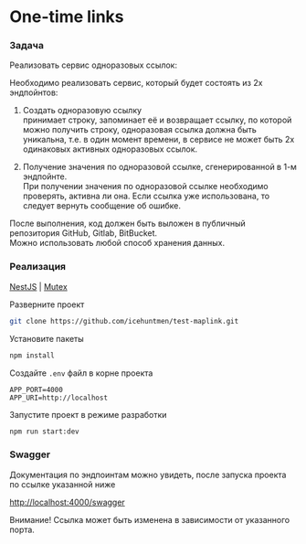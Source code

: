 # One-time links

### Задача

Реализовать сервис одноразовых ссылок:

Необходимо реализовать сервис, который будет состоять из 2х эндпойнтов:

1. Создать одноразовую ссылку  
   принимает строку, запоминает её и возвращает ссылку, по которой можно получить строку, одноразовая ссылка должна быть уникальна, т.е. в один момент времени, в сервисе не может быть 2х одинаковых активных одноразовых ссылок.

2. Получение значения по одноразовой ссылке, сгенерированной в 1-м эндпойнте.  
   При получении значения по одноразовой ссылке необходимо проверять, активна ли она. Если ссылка уже использована, то следует вернуть сообщение об ошибке.

После выполнения, код должен быть выложен в публичный репозитория GitHub, Gitlab, BitBucket.  
Можно использовать любой способ хранения данных.


### Реализация

[NestJS](https://nestjs.com/) | [Mutex](https://www.npmjs.com/package/async-mutex)

Разверните проект 
```bash
git clone https://github.com/icehuntmen/test-maplink.git
```

Установите пакеты 
```bash
npm install
```

Создайте `.env` файл в корне проекта
```shell
APP_PORT=4000
APP_URI=http://localhost
```
Запустите проект в режиме разработки
```bash
npm run start:dev
```

### Swagger
Документация по эндпоинтам можно увидеть, 
после запуска проекта по ссылке указанной ниже

[http://localhost:4000/swagger]([http://localhost:4000/swagger)

Внимание! Ссылка может быть изменена в зависимости от указанного порта.